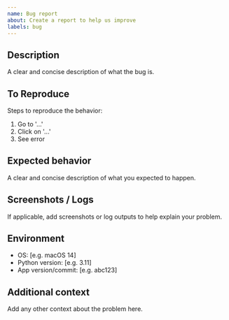 ```yaml
---
name: Bug report
about: Create a report to help us improve
labels: bug
---
```


## Description
A clear and concise description of what the bug is.

## To Reproduce
Steps to reproduce the behavior:
1. Go to '...'
2. Click on '...'
3. See error

## Expected behavior
A clear and concise description of what you expected to happen.

## Screenshots / Logs
If applicable, add screenshots or log outputs to help explain your problem.

## Environment
- OS: [e.g. macOS 14]
- Python version: [e.g. 3.11]
- App version/commit: [e.g. abc123]

## Additional context
Add any other context about the problem here.
